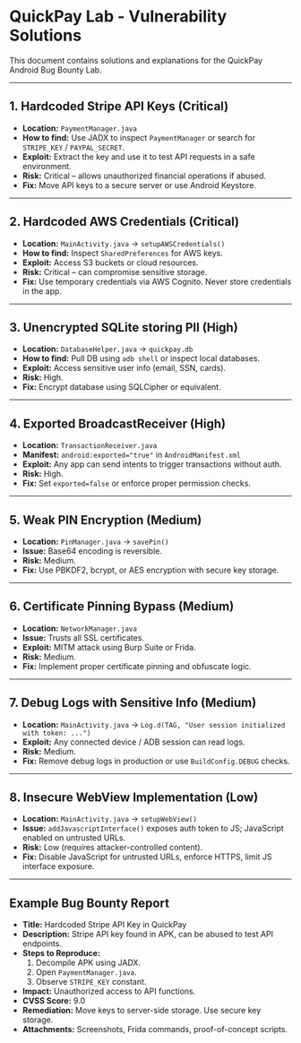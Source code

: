 # QuickPay Lab - Vulnerability Solutions

This document contains solutions and explanations for the QuickPay Android Bug Bounty Lab.

---

## 1. Hardcoded Stripe API Keys (Critical)

- **Location:** `PaymentManager.java`  
- **How to find:** Use JADX to inspect `PaymentManager` or search for `STRIPE_KEY` / `PAYPAL_SECRET`.  
- **Exploit:** Extract the key and use it to test API requests in a safe environment.  
- **Risk:** Critical – allows unauthorized financial operations if abused.  
- **Fix:** Move API keys to a secure server or use Android Keystore.  

---

## 2. Hardcoded AWS Credentials (Critical)

- **Location:** `MainActivity.java` → `setupAWSCredentials()`  
- **How to find:** Inspect `SharedPreferences` for AWS keys.  
- **Exploit:** Access S3 buckets or cloud resources.  
- **Risk:** Critical – can compromise sensitive storage.  
- **Fix:** Use temporary credentials via AWS Cognito. Never store credentials in the app.  

---

## 3. Unencrypted SQLite storing PII (High)

- **Location:** `DatabaseHelper.java` → `quickpay.db`  
- **How to find:** Pull DB using `adb shell` or inspect local databases.  
- **Exploit:** Access sensitive user info (email, SSN, cards).  
- **Risk:** High.  
- **Fix:** Encrypt database using SQLCipher or equivalent.

---

## 4. Exported BroadcastReceiver (High)

- **Location:** `TransactionReceiver.java`  
- **Manifest:** `android:exported="true"` in `AndroidManifest.xml`  
- **Exploit:** Any app can send intents to trigger transactions without auth.  
- **Risk:** High.  
- **Fix:** Set `exported=false` or enforce proper permission checks.  

---

## 5. Weak PIN Encryption (Medium)

- **Location:** `PinManager.java` → `savePin()`  
- **Issue:** Base64 encoding is reversible.  
- **Risk:** Medium.  
- **Fix:** Use PBKDF2, bcrypt, or AES encryption with secure key storage.  

---

## 6. Certificate Pinning Bypass (Medium)

- **Location:** `NetworkManager.java`  
- **Issue:** Trusts all SSL certificates.  
- **Exploit:** MITM attack using Burp Suite or Frida.  
- **Risk:** Medium.  
- **Fix:** Implement proper certificate pinning and obfuscate logic.  

---

## 7. Debug Logs with Sensitive Info (Medium)

- **Location:** `MainActivity.java` → `Log.d(TAG, "User session initialized with token: ...")`  
- **Exploit:** Any connected device / ADB session can read logs.  
- **Risk:** Medium.  
- **Fix:** Remove debug logs in production or use `BuildConfig.DEBUG` checks.  

---

## 8. Insecure WebView Implementation (Low)

- **Location:** `MainActivity.java` → `setupWebView()`  
- **Issue:** `addJavascriptInterface()` exposes auth token to JS; JavaScript enabled on untrusted URLs.  
- **Risk:** Low (requires attacker-controlled content).  
- **Fix:** Disable JavaScript for untrusted URLs, enforce HTTPS, limit JS interface exposure.  

---

## Example Bug Bounty Report

- **Title:** Hardcoded Stripe API Key in QuickPay  
- **Description:** Stripe API key found in APK, can be abused to test API endpoints.  
- **Steps to Reproduce:**  
  1. Decompile APK using JADX.  
  2. Open `PaymentManager.java`.  
  3. Observe `STRIPE_KEY` constant.  
- **Impact:** Unauthorized access to API functions.  
- **CVSS Score:** 9.0  
- **Remediation:** Move keys to server-side storage. Use secure key storage.  
- **Attachments:** Screenshots, Frida commands, proof-of-concept scripts.  



